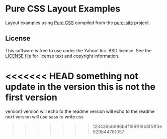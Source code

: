 Pure CSS Layout Examples
========================

Layout examples using [Pure CSS][pure] compiled from the [pure-site][] project.

[pure]: http://purecss.io/
[pure-site]: https://github.com/yahoo/pure-site


License
-------

This software is free to use under the Yahoo! Inc. BSD license.
See the [LICENSE file][] for license text and copyright information.

[LICENSE file]: https://github.com/yahoo/pure-site/blob/master/LICENSE.md
<<<<<<< HEAD
something not update in the version
this is not the first version
=======
version1
version will echo to the readme
version will echo to the readme next version will use sass to write css
>>>>>>> 123439bb986b4f199919b8f51f3e929b44761057
